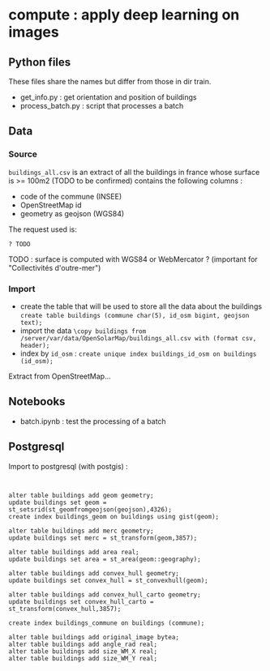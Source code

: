 # compute : apply deep learning on images

## Python files

These files share the names but differ from those in dir train.

* get_info.py : get orientation and position of buildings
* process_batch.py : script that processes a batch

## Data

### Source

`buildings_all.csv` is an extract of all the buildings in france whose surface is >= 100m2 (TODO to be confirmed) contains the following columns :

* code of the commune (INSEE)
* OpenStreetMap id
* geometry as geojson (WGS84)

The request used is:
```
? TODO
```

TODO : surface is computed with WGS84 or WebMercator ? (important for "Collectivités d'outre-mer")

### Import

* create the table that will be used to store all the data about the buildings `create table buildings (commune char(5), id_osm bigint, geojson text);`
* import the data `\copy buildings from /server/var/data/OpenSolarMap/buildings_all.csv with (format csv, header);`
* index by `id_osm` : `create unique index buildings_id_osm on buildings (id_osm);`



Extract from OpenStreetMap...

## Notebooks

* batch.ipynb : test the processing of a batch

## Postgresql

Import to postgresql (with postgis) :

```


alter table buildings add geom geometry;
update buildings set geom = st_setsrid(st_geomfromgeojson(geojson),4326);
create index buildings_geom on buildings using gist(geom);

alter table buildings add merc geometry;
update buildings set merc = st_transform(geom,3857);

alter table buildings add area real;
update buildings set area = st_area(geom::geography);

alter table buildings add convex_hull geometry;
update buildings set convex_hull = st_convexhull(geom);

alter table buildings add convex_hull_carto geometry;
update buildings set convex_hull_carto = st_transform(convex_hull,3857);

create index buildings_commune on buildings (commune);

alter table buildings add original_image bytea;
alter table buildings add angle_rad real;
alter table buildings add size_WM_X real;
alter table buildings add size_WM_Y real;

```
